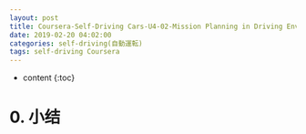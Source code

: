 ```yaml
---
layout: post
title: Coursera-Self-Driving Cars-U4-02-Mission Planning in Driving Environments 驾驶环境中的任务规划
date: 2019-02-20 04:02:00
categories: self-driving(自動運転)
tags: self-driving Coursera
---
```

* content
{:toc}

# 0. 小结

